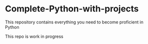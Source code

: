 # Complete-Python-with-projects
This repository contains everything you need to become proficient in Python

This repo is work in progress

